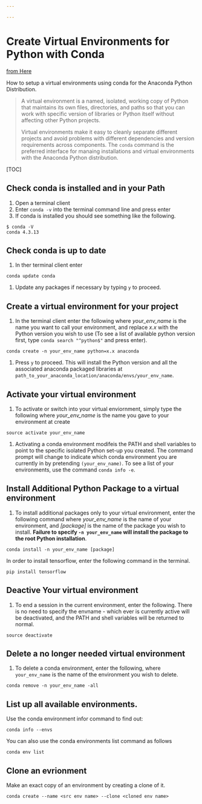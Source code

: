 ```yaml
---

---
```




# Create Virtual Environments for Python with Conda

[from Here](https://uoa-eresearch.github.io/eresearch-cookbook/recipe/2014/11/20/conda/)

How to setup a virtual environments using conda for the Anaconda Python Distribution.

> A virtual environment is a named, isolated, working copy of Python that maintains its own files, directories, and paths so that you can work with specific version of libraries or Python itself without affecting other Python projects. 
>
> Virtual environments make it easy to cleanly separate different projects and avoid problems with different dependencies and version requirements across components. The `conda` command is the preferred interface for manaing installations and virtual environments with the Anaconda Python distribution. 

[TOC]

##  Check conda is installed and in your Path

1. Open a terminal client
2. Enter `conda -v` into the terminal command line and press enter
3. If conda is installed you should see something like the following.

```CQL
$ conda -V
conda 4.3.13
```

## Check conda is up to date

1. In ther terminal client enter

```
conda update conda
```

1. Update any packages if necessary by typing `y` to proceed.

## Create a virtual environment for your project

1. In the terminal client enter the following where *your_env_name* is the name you want to call your environment, and replace *x.x* with the Python version you wish to use (To see a list of available python version first, type `conda search "^python$"` and press enter).

```
conda create -n your_env_name python=x.x anaconda
```

1. Press `y` to proceed. This will install the Python version and all the associated anaconda packaged libraries at `path_to_your_anaconda_location/anaconda/envs/your_env_name`. 

## Activate your virtual environment

1. To activate or switch into your virtual enviornment, simply type the following where *your_env_name* is the name you gave to your environment at create

```
source activate your_env_name
```

1. Activating a conda environment modifeis the PATH and shell variables to point to the specific isolated Python set-up you created. The command prompt will change to indicate which conda environment you are currently in by pretending `(your_env_name)`. To see a list of your environments, use the command `conda info -e`.

## Install Additional Python Package to a virtual environment

1. To install additional packages only to your virtual environment, enter the following command where *your_env_name* is the name of your environment, and *[package]* is the name of the package you wish to install. **Failure to specify `-n your_env_name` will install the package to the root Python installation**.

```
conda install -n your_env_name [package]
```

In order to install tensorflow, enter the following command in the terminal.

```
pip install tensorflow
```

## Deactive Your virtual environment

1. To end a session in the current environment, enter the following. There is no need to specify the envname - which ever is currently active will be deactivated, and the PATH and shell variables will be returned to normal.

```
source deactivate
```

## Delete a no longer needed virtual environment

1. To delete a conda environment, enter the following, where `your_env_name` is the name of the environment you wish to delete.

```
conda remove -n your_env_name -all
```
## List up all available environments.

Use the conda environment infor command to find out:

```
conda info --envs
```

You can also use the conda environments list command as follows

```
conda env list
```

## Clone an evrionment

Make an exact copy of an environment by creating a clone of it. 

```
conda create --name <src env name> --clone <cloned env name>
```